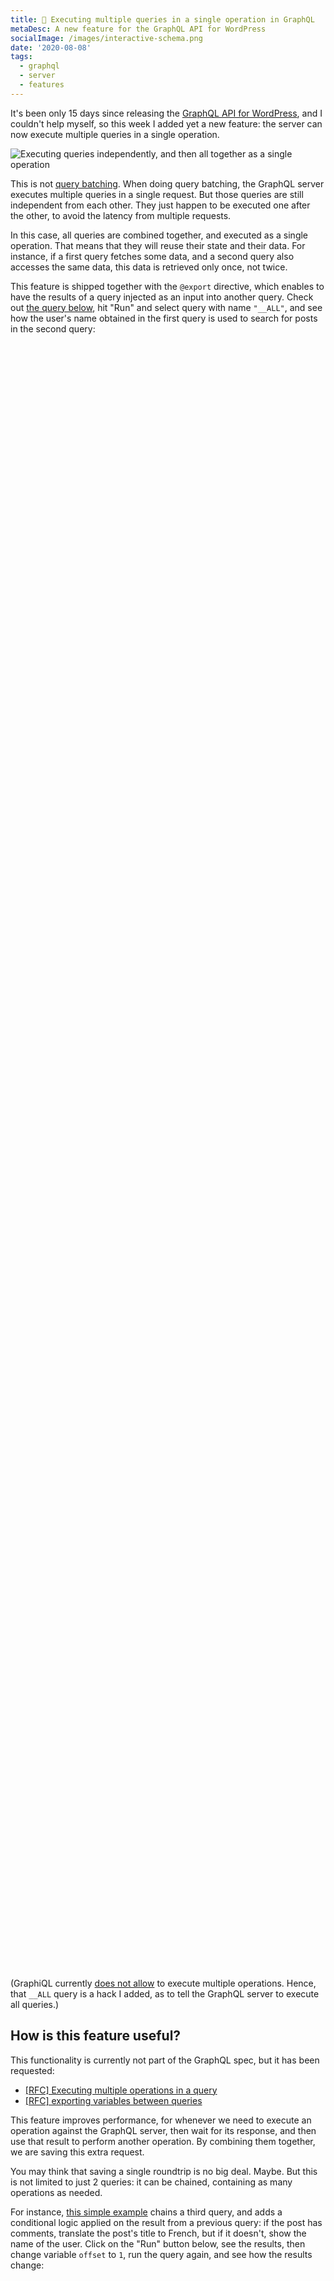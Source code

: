 ```yaml
---
title: 🚀 Executing multiple queries in a single operation in GraphQL
metaDesc: A new feature for the GraphQL API for WordPress
socialImage: /images/interactive-schema.png
date: '2020-08-08'
tags:
  - graphql
  - server
  - features
---
```


It's been only 15 days since releasing the [GraphQL API for WordPress](https://github.com/GraphQLAPI/graphql-api-for-wp), and I couldn't help myself, so this week I added yet a new feature: the server can now execute multiple queries in a single operation.

![Executing queries independently, and then all together as a single operation](/images/executing-multiple-queries.gif "Executing queries independently, and then all together as a single operation")

This is not [query batching](https://www.apollographql.com/blog/query-batching-in-apollo-63acfd859862/). When doing query batching, the GraphQL server executes multiple queries in a single request. But those queries are still independent from each other. They just happen to be executed one after the other, to avoid the latency from multiple requests.

In this case, all queries are combined together, and executed as a single operation. That means that they will reuse their state and their data. For instance, if a first query fetches some data, and a second query also accesses the same data, this data is retrieved only once, not twice.

This feature is shipped together with the `@export` directive, which enables to have the results of a query injected as an input into another query. Check out <a href="https://newapi.getpop.org/graphiql/?query=%23%20Run%20this%20query%20to%20execute%20all%20other%20queries%2C%20together%0Aquery%20__ALL%20%7B%20id%20%7D%0A%0A%23%20Export%20the%20user%27s%20name%0Aquery%20GetUserName%20%7B%0A%20%20user(id%3A1)%20%7B%0A%20%20%20%20name%20%40export(as%3A%20%22_search%22)%0A%20%20%7D%0A%7D%0A%0A%23%20Search%20for%20posts%20with%20the%20user%27s%20name%20from%20the%20previous%20query%0Aquery%20SearchPosts(%24_search%3A%20String%20%3D%20%22%22)%20%7B%0A%20%20posts(searchfor%3A%20%24_search)%20%7B%0A%20%20%20%20title%0A%20%20%7D%0A%7D&operationName=__ALL">the query below</a>, hit "Run" and select query with name `"__ALL"`, and see how the user's name obtained in the first query is used to search for posts in the second query:

<link href="https://unpkg.com/graphiql/graphiql.min.css" rel="stylesheet" />

<div id="graphiql-first" style="height: 65vh; padding-top: 0; margin-top: 1rem;" class="video-player"></div>

(GraphiQL currently [does not allow](https://github.com/graphql/graphiql/issues/1635) to execute multiple operations. Hence, that `__ALL` query is a hack I added, as to tell the GraphQL server to execute all queries.)

## How is this feature useful?

This functionality is currently not part of the GraphQL spec, but it has been requested:

- [[RFC] Executing multiple operations in a query](https://github.com/graphql/graphql-spec/issues/375)
- [[RFC] exporting variables between queries](https://github.com/graphql/graphql-spec/issues/377)

This feature improves performance, for whenever we need to execute an operation against the GraphQL server, then wait for its response, and then use that result to perform another operation. By combining them together, we are saving this extra request.

You may think that saving a single roundtrip is no big deal. Maybe. But this is not limited to just 2 queries: it can be chained, containing as many operations as needed.

For instance, <a href="https://newapi.getpop.org/graphiql/?query=%23%20Run%20this%20query%20to%20execute%20all%20other%20queries%2C%20together%0Aquery%20__ALL%20%7B%20id%20%7D%0A%0A%23%20Export%20the%20user%27s%20name%0Aquery%20GetUserName()%20%7B%0A%20%20user(id%3A%201)%20%7B%0A%20%20%20%20name%20%40export(as%3A%20%22_search%22)%0A%20%20%7D%0A%7D%0A%0A%23%20Search%20for%20posts%20with%20the%20user%27s%20name%20from%20the%20previous%20query%0Aquery%20SearchPosts(%24offset%3AInt%20%3D%200%2C%20%24_search%3A%20String%20%3D%20%22%22)%20%7B%0A%20%20posts(searchfor%3A%20%24_search%2C%20limit%3A%201%2C%20offset%3A%20%24offset)%20%7B%0A%20%20%20%20title%20%40export(as%3A%20%22_postTitles%22)%0A%20%20%20%20hasComments%20%40export(as%3A%20%22_postHasComments%22)%0A%20%20%7D%0A%7D%0A%0A%23%20Translate%20post%20titles%2C%20or%20show%20user%20ID%20if%20not%0Aquery%20TranslatePosts(%24_postTitles%3A%20%5BString%5D%20%3D%20%5B%5D%2C%20%24_postHasComments%3A%20Boolean!%20%3D%20false)%20%7B%0A%20%20translatedTitle%3A%20echoVar(variable%3A%20%24_postTitles)%20%40include(if%3A%24_postHasComments)%20%40translate(from%3A%22en%22%2C%20to%3A%22fr%22)%0A%20%20noTitleForUser%3A%20echoVar(variable%3A%20%24_search)%20%40skip(if%3A%24_postHasComments)%0A%7D&operationName=__ALL&variables=%7B%0A%20%20%22offset%22%3A%200%0A%7D">this simple example</a> chains a third query, and adds a conditional logic applied on the result from a previous query: if the post has comments, translate the post's title to French, but if it doesn't, show the name of the user. Click on the "Run" button below, see the results, then change variable `offset` to `1`, run the query again, and see how the results change:

<div id="graphiql-second" style="height: 65vh; padding-top: 0; margin-top: 1rem;" class="video-player"></div>

## GraphQL as a (meta-)scripting language

As we've seen, we could attempt to use GraphQL to execute scripts, including conditional statements and even loops.

[GraphQL by PoP](https://graphql-by-pop.com), which is the GraphQL engine over which the GraphQL API for WordPress is based, is a few steps ahead in providing a language to manipulate the operations performed on the query graph.

For instance, I have implemented a query which allows to send a newsletter to multiple users, fetching the content of the latest blog post and translating it to each person's language, all in a single operation!

Check the query below, which is using the [PoP Query Language](https://graphql-by-pop.com/docs/extended/pql.html), an alternative to the GraphQL Query Language:

```javascript
/?
postId=1&
query=
  post($postId)@post.
    content|
    date(d/m/Y)@date,
  getJSON("https://newapi.getpop.org/wp-json/newsletter/v1/subscriptions")@userList|
  arrayUnique(
    extract(
      getDynamicVariableProp(%self%, userList),
      lang
    )
  )@userLangs|
  extract(
    getDynamicVariableProp(%self%, userList),
    email
  )@userEmails|
  arrayFill(
    getJSON(
      sprintf(
        "https://newapi.getpop.org/users/api/rest/?query=name|email%26emails[]=%s",
        [arrayJoin(
          getDynamicVariableProp(%self%, userEmails),
          "%26emails[]="
        )]
      )
    ),
    getDynamicVariableProp(%self%, userList),
    email
  )@userData;

  post($postId)@post<
    copyRelationalResults(
      [content, date],
      [postContent, postDate]
    )
  >;

  getDynamicVariableProp(%self%, postContent)@postContent<
    translate(
      from: en,
      to: arrayDiff([
        getDynamicVariableProp(%self%, userLangs),
        [en]
      ])
    ),
    renameProperty(postContent-en)
  >|
  getDynamicVariableProp(%self%, userData)@userPostData<
    forEach<
      applyFunction(
        function: arrayAddItem(
          array: [],
          value: ""
        ),
        addArguments: [
          key: postContent,
          array: %value%,
          value: getDynamicVariableProp(
            %self%,
            sprintf(
              postContent-%s,
              [extract(%value%, lang)]
            )
          )
        ]
      ),
      applyFunction(
        function: arrayAddItem(
          array: [],
          value: ""
        ),
        addArguments: [
          key: header,
          array: %value%,
          value: sprintf(
            string: "<p>Hi %s, we published this post on %s, enjoy!</p>",
            values: [
              extract(%value%, name),
              getDynamicVariableProp(%self%, postDate)
            ]
          )
        ]
      )
    >
  >;

  getDynamicVariableProp(%self%, userPostData)@translatedUserPostProps<
    forEach(
      if: not(
        equals(
          extract(%value%, lang),
          en
        )
      )
    )<
      advancePointerInArray(
        path: header,
        appendExpressions: [
          toLang: extract(%value%, lang)
        ]
      )<
        translate(
          from: en,
          to: %toLang%,
          oneLanguagePerField: true,
          override: true
        )
      >
    >
  >;

  getDynamicVariableProp(%self%,translatedUserPostProps)@emails<
    forEach<
      applyFunction(
        function: arrayAddItem(
          array: [],
          value: []
        ),
        addArguments: [
          key: content,
          array: %value%,
          value: concat([
            extract(%value%, header),
            extract(%value%, postContent)
          ])
        ]
      ),
      applyFunction(
        function: arrayAddItem(
          array: [],
          value: []
        ),
        addArguments: [
          key: to,
          array: %value%,
          value: extract(%value%, email)
        ]
      ),
      applyFunction(
        function: arrayAddItem(
          array: [],
          value: []
        ),
        addArguments: [
          key: subject,
          array: %value%,
          value: "PoP API example :)"
        ]
      ),
      sendByEmail
    >
  >
```

(Please don't be shocked by this complex query! The PQL language is actually even simpler than GraphQL, as can be seen [when put side-by-side](https://github.com/getpop/field-query/).)

To run the query, there's no need for GraphiQL: it's URL-based, so it can be executed via `GET`, and a normal link will do. Click here and marvel: <a href="https://newapi.getpop.org/api/graphql/?postId=1&query=post($postId)@post.content|date(d/m/Y)@date,getJSON(%22https://newapi.getpop.org/wp-json/newsletter/v1/subscriptions%22)@userList|arrayUnique(extract(getDynamicVariableProp(%self%,%20userList),lang))@userLangs|extract(getDynamicVariableProp(%self%,%20userList),email)@userEmails|arrayFill(getJSON(sprintf(%22https://newapi.getpop.org/users/api/rest/?query=name|email%26emails[]=%s%22,[arrayJoin(getDynamicVariableProp(%self%,%20userEmails),%22%26emails[]=%22)])),getDynamicVariableProp(%self%,%20userList),email)@userData;post($postId)@post%3CcopyRelationalResults([content,%20date],[postContent,%20postDate])%3E;getDynamicVariableProp(%self%,%20postContent)@postContent%3Ctranslate(from:%20en,to:%20arrayDiff([getDynamicVariableProp(%self%,%20userLangs),[en]])),renameProperty(postContent-en)%3E|getDynamicVariableProp(%self%,%20userData)@userPostData%3CforEach%3CapplyFunction(function:%20arrayAddItem(array:%20[],value:%20%22%22),addArguments:%20[key:%20postContent,array:%20%value%,value:%20getSelfProp(%self%,sprintf(postContent-%s,[extract(%value%,%20lang)]))]),applyFunction(function:%20arrayAddItem(array:%20[],value:%20%22%22),addArguments:%20[key:%20header,array:%20%value%,value:%20sprintf(string:%20%22%3Cp%3EHi%20%s,%20we%20published%20this%20post%20on%20%s,%20enjoy!%3C/p%3E%22,values:%20[extract(%value%,%20name),getDynamicVariableProp(%self%,%20postDate)])])%3E%3E;getDynamicVariableProp(%self%,%20userPostData)@translatedUserPostProps%3CforEach(if:%20not(equals(extract(%value%,%20lang),en)))%3CadvancePointerInArray(path:%20header,appendExpressions:%20[toLang:%20extract(%value%,%20lang)])%3Ctranslate(from:%20en,to:%20%toLang%,oneLanguagePerField:%20true,override:%20true)%3E%3E%3E;getDynamicVariableProp(%self%,translatedUserPostProps)@emails%3CforEach%3CapplyFunction(function:%20arrayAddItem(array:%20[],value:%20[]),addArguments:%20[key:%20content,array:%20%value%,value:%20concat([extract(%value%,%20header),extract(%value%,%20postContent)])]),applyFunction(function:%20arrayAddItem(array:%20[],value:%20[]),addArguments:%20[key:%20to,array:%20%value%,value:%20extract(%value%,%20email)]),applyFunction(function:%20arrayAddItem(array:%20[],value:%20[]),addArguments:%20[key:%20subject,array:%20%value%,value:%20%22PoP%20API%20example%20:)%22]),sendByEmail%3E%3E">query to create, translate and send newsletter</a> (this is a demo, so I'm just printing the content on screen, not actually sending it by email 😂).

What is going on there? The query is a series of operations executed in order, with each passing its results to the succeeding operations: fetching the list of emails from a REST endpoint, fetching the users from the database, obtaining their language, fetching the post content, translating the content to the language of each user, and finally sending the newsletter.

To check it out in detail, I've written a [step-by-step description of how this query works](https://leoloso.com/posts/demonstrating-pop-api-graphql-on-steroids/).

## Eventually in GraphQL?

You may think that you don't need to implement a newsletter-sending service. But that's not the point. The point is that, if you can implement this, you can implement pretty much anything you will ever need.

The query above uses a couple of features available in PQL but not in GQL, which I have requested for the GraphQL spec:

- [Composable fields](https://github.com/graphql/graphql-spec/issues/682)
- [Composable directives](https://github.com/graphql/graphql-spec/issues/683)

Sadly, I've been told that these features will most likely not be add to the spec.

Hence, GraphQL cannot implement the example, yet. But through executing multiple queries in a single operation, `@export`, and powerful custom directives, it can certainly support novel use cases.

<script
  crossorigin
  src="https://unpkg.com/react/umd/react.production.min.js"
></script>
<script
  crossorigin
  src="https://unpkg.com/react-dom/umd/react-dom.production.min.js"
></script>
<script
  crossorigin
  src="https://unpkg.com/graphiql/graphiql.min.js"
></script>

<script>
  const apiURL = 'https://newapi.getpop.org/api/graphql/';
  const responseText = "Click the \"Execute Query\" button";
  const graphQLFetcher = graphQLParams =>
    fetch(apiURL, {
      method: 'post',
      headers: { 'Content-Type': 'application/json' },
      body: JSON.stringify(graphQLParams),
    })
      .then(response => response.json())
      .catch(() => response.text());

  ReactDOM.render(
    React.createElement(
      GraphiQL,
      {
        fetcher: graphQLFetcher,
        docExplorerOpen: true,
        response: responseText,
        query: '# Run this query to execute all other queries, together\nquery __ALL { id }\n\n# Export the user\'s name\nquery GetUserName {\n  user(id:1) {\n    name @export(as: "_search")\n  }\n}\n\n# Search for posts with the user\'s name from the previous query\nquery SearchPosts($_search: String = "") {\n  posts(searchfor: $_search) {\n    title\n  }\n}\n',
        variables: null,
        defaultVariableEditorOpen: false
      }
    ),
    document.getElementById('graphiql-first'),
  );

  ReactDOM.render(
    React.createElement(
      GraphiQL,
      {
        fetcher: graphQLFetcher,
        docExplorerOpen: true,
        response: responseText,
        query: '# Run this query to execute all other queries, together\nquery __ALL { id }\n\n# Export the user\'s name\nquery GetUserName() {\n  user(id: 1) {\n    name @export(as: "_search")\n  }\n}\n\n# Search for posts with the user\'s name from the previous query\nquery SearchPosts($offset:Int = 0, $_search: String = "") {\n  posts(searchfor: $_search, limit: 1, offset: $offset) {\n    title @export(as: "_postTitles")\n    hasComments @export(as: "_postHasComments")\n  }\n}\n\n# Translate post titles, or show user ID if not\nquery TranslatePosts($_postTitles: [String] = [], $_postHasComments: Boolean! = false) {\n  translatedTitle: echoVar(variable: $_postTitles) @include(if:$_postHasComments) @translate(from:"en", to:"fr")\n  noTitleForUser: echoVar(variable: $_search) @skip(if:$_postHasComments)\n}\n',
        variables: '{\n  "offset": 0\n}',
        defaultVariableEditorOpen: true
      }
    ),
    document.getElementById('graphiql-second'),
  );
</script>
